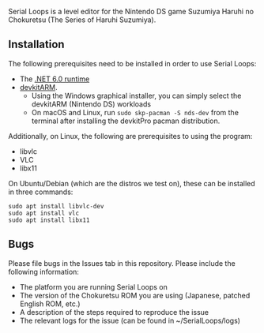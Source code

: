 Serial Loops is a level editor for the Nintendo DS game Suzumiya Haruhi no Chokuretsu (The Series of Haruhi Suzumiya).

## Installation
The following prerequisites need to be installed in order to use Serial Loops:

* The [.NET 6.0 runtime](https://dotnet.microsoft.com/en-us/download/dotnet/6.0)
* [devkitARM](https://devkitpro.org/wiki/Getting_Started).
    - Using the Windows graphical installer, you can simply select the devkitARM (Nintendo DS) workloads
    - On macOS and Linux, run `sudo skp-pacman -S nds-dev` from the terminal after installing the devkitPro pacman distribution.

Additionally, on Linux, the following are prerequisites to using the program:
* libvlc
* VLC
* libx11

On Ubuntu/Debian (which are the distros we test on), these can be installed in three commands:
```
sudo apt install libvlc-dev
sudo apt install vlc
sudo apt install libx11
```

## Bugs
Please file bugs in the Issues tab in this repository. Please include the following information:
* The platform you are running Serial Loops on
* The version of the Chokuretsu ROM you are using (Japanese, patched English ROM, etc.)
* A description of the steps required to reproduce the issue
* The relevant logs for the issue (can be found in ~/SerialLoops/logs)